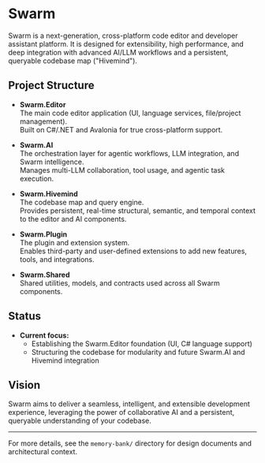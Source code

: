 # Swarm

Swarm is a next-generation, cross-platform code editor and developer assistant platform. It is designed for extensibility, high performance, and deep integration with advanced AI/LLM workflows and a persistent, queryable codebase map ("Hivemind").

## Project Structure

- **Swarm.Editor**  
  The main code editor application (UI, language services, file/project management).  
  Built on C#/.NET and Avalonia for true cross-platform support.

- **Swarm.AI**  
  The orchestration layer for agentic workflows, LLM integration, and Swarm intelligence.  
  Manages multi-LLM collaboration, tool usage, and agentic task execution.

- **Swarm.Hivemind**  
  The codebase map and query engine.  
  Provides persistent, real-time structural, semantic, and temporal context to the editor and AI components.

- **Swarm.Plugin**  
  The plugin and extension system.  
  Enables third-party and user-defined extensions to add new features, tools, and integrations.

- **Swarm.Shared**  
  Shared utilities, models, and contracts used across all Swarm components.

## Status

- **Current focus:**  
  - Establishing the Swarm.Editor foundation (UI, C# language support)
  - Structuring the codebase for modularity and future Swarm.AI and Hivemind integration

## Vision

Swarm aims to deliver a seamless, intelligent, and extensible development experience, leveraging the power of collaborative AI and a persistent, queryable understanding of your codebase.

---

For more details, see the `memory-bank/` directory for design documents and architectural context.
